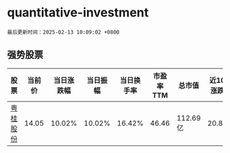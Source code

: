 # quantitative-investment

`最后更新时间：2025-02-13 10:09:02 +0800`

## 强势股票

|股票|当前价|当日涨跌幅|当日振幅|当日换手率|市盈率TTM|总市值|近10日涨跌幅|
|----|----|----|----|----|----|----|----|
|[粤桂股份](https://xueqiu.com/S/SZ000833)|14.05|10.02%|10.02%|16.42%|46.46|112.69亿|20.81%|
